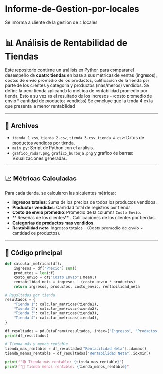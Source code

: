# Informe-de-Gestion-por-locales
Se informa a cliente de la gestion de 4 locales 
# 📊 Análisis de Rentabilidad de Tiendas

Este repositorio contiene un análisis en Python para comparar el desempeño de **cuatro tiendas** en base a sus métricas de ventas (ingresos), costos de envío promedio de los productos, calificacion de la tienda por parte de los clientes  y categoria y productos (mas/menos) vendidos.
Se define la peor tienda aplicando la metrica de rentabilidad promedio por tienda. Esto a su vez es el resultado de los ingresos - (costo promedio de envio * cantidad de productos vendidos)
Se concluye que la tenda 4 es la que presenta la menor rentabilidad

---

## 📁 Archivos

- `tienda_1.csv`, `tienda_2.csv`, `tienda_3.csv`, `tienda_4.csv`: Datos de productos vendidos por tienda.
- `main.py`: Script de Python con el análisis.
- `grafico_radar.png`, `grafico_burbuja.png` y grafico de barras: Visualizaciones generadas.

---

## 📈 Métricas Calculadas

Para cada tienda, se calcularon las siguientes métricas:

- **Ingresos totales**: Suma de los precios de todos los productos vendidos.
- **Productos vendidos**: Cantidad total de registros por tienda.
- **Costo de envío promedio**: Promedio de la columna `Costo Envío`.
- ** Reseñas de los clientes** . Calificaciones de los clientes por tiendas.
- **Categorias de productos mas vendidos**.
- **Rentabilidad neta**: Ingresos totales - (Costo promedio de envío × cantidad de productos).

---

## 🧮 Código principal

```python
def calcular_metricas(df):
    ingresos = df["Precio"].sum()
    productos = len(df)
    costo_envio = df["Costo Envío"].mean()
    rentabilidad_neta = ingresos - (costo_envio * productos)
    return ingresos, productos, costo_envio, rentabilidad_neta

# Resultados por tienda
resultados = {
    "Tienda 1": calcular_metricas(tienda1),
    "Tienda 2": calcular_metricas(tienda2),
    "Tienda 3": calcular_metricas(tienda3),
    "Tienda 4": calcular_metricas(tienda4),
}

df_resultados = pd.DataFrame(resultados, index=["Ingresos", "Productos Vendidos", "Costo Envío Promedio", "Rentabilidad Neta"]).T
print(df_resultados)

# Tienda más y menos rentable
tienda_mas_rentable = df_resultados["Rentabilidad Neta"].idxmax()
tienda_menos_rentable = df_resultados["Rentabilidad Neta"].idxmin()

print(f"🟢 Tienda más rentable: {tienda_mas_rentable}")
print(f"🔴 Tienda menos rentable: {tienda_menos_rentable}")
